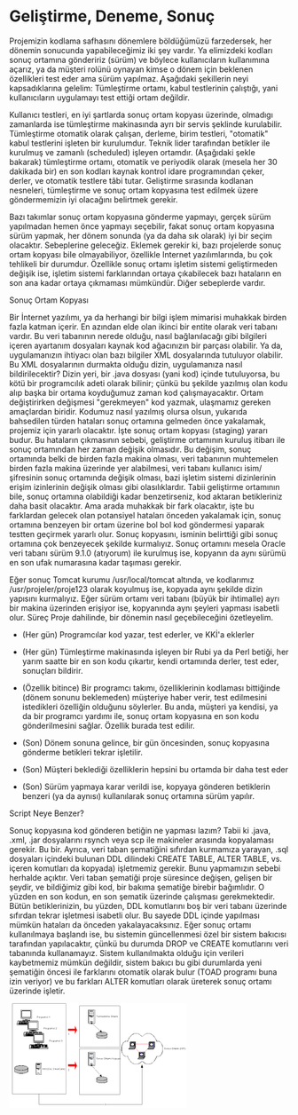 # Geliştirme, Deneme, Sonuç

Projemizin kodlama safhasını dönemlere böldüğümüzü farzedersek, her
dönemin sonucunda yapabileceğimiz iki şey vardır. Ya elimizdeki
kodları sonuç ortamına göndeririz (sürüm) ve böylece kullanıcıların
kullanımına açarız, ya da müşteri rolünü oynayan kimse o dönem için
beklenen özellikleri test eder ama sürüm yapılmaz.  Aşağıdaki
şekillerin neyi kapsadıklarına gelelim: Tümleştirme ortamı, kabul
testlerinin çalıştığı, yani kullanıcıların uygulamayı test ettiği
ortam değildir.

Kullanıcı testleri, en iyi şartlarda sonuç ortam kopyası üzerinde,
olmadıgı zamanlarda ise tümleştirme makinasında ayrı bir servis
şeklinde kurulabilir. Tümleştirme otomatik olarak çalışan, derleme,
birim testleri, "otomatik" kabul testlerini işleten bir
kurulumdur. Teknik lider tarafından betikler ile kurulmuş ve zamanlı
(scheduled) işleyen ortamdır.  (Aşağıdaki şekle bakarak) tümleştirme
ortamı, otomatik ve periyodik olarak (mesela her 30 dakikada bir) en
son kodları kaynak kontrol idare programından çeker, derler, ve
otomatik testlere tâbi tutar.  Geliştirme sırasında kodlanan
nesneleri, tümleştirme ve sonuç ortam kopyasına test edilmek üzere
göndermemizin iyi olacağını belirtmek gerekir.

Bazı takımlar sonuç ortam kopyasına gönderme yapmayı, gerçek sürüm
yapılmadan hemen önce yapmayı seçebilir, fakat sonuç ortam kopyasına
sürüm yapmak, her dönem sonunda (ya da daha sık olarak) iyi bir seçim
olacaktır. Sebeplerine geleceğiz.  Eklemek gerekir ki, bazı projelerde
sonuç ortam kopyası bile olmayabiliyor, özellikle Internet
yazılımlarında, bu çok tehlikeli bir durumdur. Özellikle sonuç ortamı
işletim sistemi geliştirmeden değişik ise, işletim sistemi
farklarından ortaya çıkabilecek bazı hataların en son ana kadar ortaya
çıkmaması mümkündür. Diğer sebeplerde vardır.

Sonuç Ortam Kopyası

Bir İnternet yazılımı, ya da herhangi bir bilgi işlem mimarisi
muhakkak birden fazla katman içerir.  En azından elde olan ikinci bir
entite olarak veri tabanı vardır. Bu veri tabanının nerede olduğu,
nasıl bağlanılacağı gibi bilgileri içeren ayartanım dosyaları kaynak
kod ağacınızın bir parçası olabilir.  Ya da, uygulamanızın ihtiyacı
olan bazı bilgiler XML dosyalarında tutuluyor olabilir. Bu XML
dosyalarının durmakta olduğu dizin, uygulamanıza nasıl
bildirilecektir? Dizin yeri, bir .java dosyası (yani kod) içinde
tutuluyorsa, bu kötü bir programcılık adeti olarak bilinir; çünkü bu
şekilde yazılmış olan kodu alıp başka bir ortama koyduğumuz zaman kod
çalışmayacaktır. Ortam değiştirirken değişmesi "gerekmeyen" kod
yazmak, ulaşmamız gereken amaçlardan biridir.  Kodumuz nasıl yazılmış
olursa olsun, yukarıda bahsedilen türden hataları sonuç ortamına
gelmeden önce yakalamak, projemiz için yararlı olacaktır. İşte sonuç
ortam kopyası (staging) yararı budur.  Bu hataların çıkmasının sebebi,
geliştirme ortamının kuruluş itibarı ile sonuç ortamından her zaman
değişik olmasıdır. Bu değişim, sonuç ortamında belki de birden fazla
makina olması, veri tabanının muhtemelen birden fazla makina üzerinde
yer alabilmesi, veri tabanı kullanıcı isim/şifresinin sonuç ortamında
değişik olması, bazi işletim sistemi dizinlerinin erişim izinlerinin
değişik olması gibi olasılıklardır.  Tabii geliştirme ortamının bile,
sonuç ortamına olabildiği kadar benzetirseniz, kod aktaran
betikleriniz daha basit olacaktır. Ama arada muhakkak bir fark
olacaktır, işte bu farklardan gelecek olan potansiyel hataları önceden
yakalamak için, sonuç ortamına benzeyen bir ortam üzerine bol bol kod
göndermesi yaparak testten geçirmek yararlı olur.  Sonuç kopyasını,
isminin belirttiği gibi sonuç ortamına çok benzeyecek şekilde
kurmalıyız. Sonuç ortamını mesela Oracle veri tabanı sürüm 9.1.0
(atıyorum) ile kurulmuş ise, kopyanın da aynı sürümü en son ufak
numarasına kadar taşıması gerekir.

Eğer sonuç Tomcat kurumu /usr/local/tomcat altında, ve kodlarımız
/usr/projeler/proje123 olarak koyulmuş ise, kopyada aynı şekilde dizin
yapısını kurmalıyız. Eğer sürüm ortamı veri tabanı (büyük bir
ihtimalle) ayrı bir makina üzerinden erişiyor ise, kopyanında aynı
şeyleri yapması isabetli olur.  Süreç Proje dahilinde, bir dönemin
nasıl geçebileceğini özetleyelim.

* (Her gün) Programcılar kod yazar, test ederler, ve KKİ'a eklerler

* (Her gün) Tümleştirme makinasında işleyen bir Rubi ya da Perl
betiği, her yarım saatte bir en son kodu çıkartır, kendi ortamında
derler, test eder, sonuçları bildirir.

* (Özellik bitince) Bir programcı takımı, özelliklerinin kodlaması
bittiğinde (dönem sonunu beklemeden) müşteriye haber verir, test
edilmesini istedikleri özelliğin olduğunu söylerler. Bu anda, müşteri
ya kendisi, ya da bir programcı yardımı ile, sonuç ortam kopyasına en
son kodu gönderilmesini sağlar. Özellik burada test edilir.

* (Son) Dönem sonuna gelince, bir gün öncesinden, sonuç kopyasına
gönderme betikleri tekrar işletilir.

* (Son) Müşteri beklediği özelliklerin hepsini bu ortamda bir daha
test eder

* (Son) Sürüm yapmaya karar verildi ise, kopyaya gönderen betiklerin
benzeri (ya da aynısı) kullanılarak sonuç ortamına sürüm yapılır.

Script Neye Benzer?

Sonuç kopyasına kod gönderen betiğin ne yapması lazım? Tabii ki .java,
.xml, .jar dosyalarını rsynch veya scp ile makineler arasında
kopyalaması gerekir. Bu bir.  Ayrıca, veri taban şematiğini sıfırdan
kurmamıza yarayan, .sql dosyaları içindeki bulunan DDL dilindeki
CREATE TABLE, ALTER TABLE, vs. içeren komutları da kopyada) işletmemiz
gerekir. Bunu yapmamızın sebebi herhalde açıktır. Veri taban şematiği
proje süresince değişen, gelişen bir şeydir, ve bildiğimiz gibi kod,
bir bakıma şematiğe birebir bağımlıdır. O yüzden en son kodun, en son
şematik üzerinde çalışması gerekmektedir. Bütün betiklerinizin, bu
yüzden, DDL komutlarını boş bir veri tabanı üzerinde sıfırdan tekrar
işletmesi isabetli olur. Bu sayede DDL içinde yapılması mümkün
hataları da önceden yakalayacaksınız.  Eğer sonuç ortamı kullanılmaya
başlandı ise, bu sistemin güncellenmesi özel bir sistem bakıcısı
tarafından yapılacaktır, çünkü bu durumda DROP ve CREATE komutlarını
veri tabanında kullanamayız. Sistem kullanılmakta olduğu için verileri
kaybetmemiz mümkün değildir, sistem bakıcı bu gibi durumlarda yeni
şematiğin öncesi ile farklarını otomatik olarak bulur (TOAD programı
buna izin veriyor) ve bu farkları ALTER komutları olarak üreterek
sonuç ortamı üzerinde işletir.

![](kod_hareketleri.gif)


